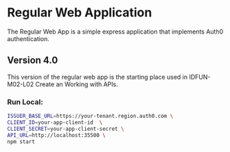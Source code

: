 # Regular Web Application

The Regular Web App is a simple express application that implements Auth0 authentication.

## Version 4.0

This version of the regular web app is the starting place used in IDFUN-M02-L02 Create an Working with APIs.

### Run Local:

```bash
ISSUER_BASE_URL=https://your-tenant.region.auth0.com \
CLIENT_ID=your-app-client-id  \
CLIENT_SECRET=your-app-client-secret \
API_URL=http://localhost:35500 \
npm start
```

